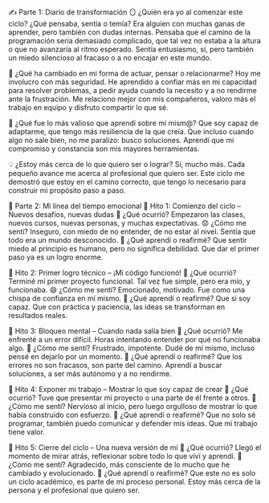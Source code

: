 ✍️ Parte 1: Diario de transformación
🪞 ¿Quién era yo al comenzar este ciclo? ¿Qué pensaba, sentía o temía?
Era alguien con muchas ganas de aprender, pero también con dudas internas. Pensaba que el camino de la programación sería demasiado complicado, que tal vez no estaba a la altura o que no avanzaría al ritmo esperado. Sentía entusiasmo, sí, pero también un miedo silencioso al fracaso o a no encajar en este mundo.

🔁 ¿Qué ha cambiado en mi forma de actuar, pensar o relacionarme?
Hoy me involucro con más seguridad. He aprendido a confiar más en mi capacidad para resolver problemas, a pedir ayuda cuando la necesito y a no rendirme ante la frustración. Me relaciono mejor con mis compañeros, valoro más el trabajo en equipo y disfruto compartir lo que sé.

🌟 ¿Qué fue lo más valioso que aprendí sobre mí mism@?
Que soy capaz de adaptarme, que tengo más resiliencia de la que creía. Que incluso cuando algo no sale bien, no me paralizo: busco soluciones. Aprendí que mi compromiso y constancia son mis mayores herramientas.

💡 ¿Estoy más cerca de lo que quiero ser o lograr?
Sí, mucho más. Cada pequeño avance me acerca al profesional que quiero ser. Este ciclo me demostró que estoy en el camino correcto, que tengo lo necesario para construir mi propósito paso a paso.

📸 Parte 2: Mi línea del tiempo emocional
📍 Hito 1: Comienzo del ciclo – Nuevos desafíos, nuevas dudas
💬 ¿Qué ocurrió? Empezaron las clases, nuevos cursos, nuevas personas, y muchas expectativas.
😟 ¿Cómo me sentí? Inseguro, con miedo de no entender, de no estar al nivel. Sentía que todo era un mundo desconocido.
🎯 ¿Qué aprendí o reafirmé? Que sentir miedo al principio es humano, pero no significa debilidad. Que dar el primer paso ya es un logro enorme.

📍 Hito 2: Primer logro técnico – ¡Mi código funcionó!
💬 ¿Qué ocurrió? Terminé mi primer proyecto funcional. Tal vez fue simple, pero era mío, y funcionaba.
😄 ¿Cómo me sentí? Emocionado, motivado. Fue como una chispa de confianza en mí mismo.
🎯 ¿Qué aprendí o reafirmé? Que sí soy capaz. Que con práctica y paciencia, las ideas se transforman en resultados reales.

📍 Hito 3: Bloqueo mental – Cuando nada salía bien
💬 ¿Qué ocurrió? Me enfrenté a un error difícil. Horas intentando entender por qué no funcionaba algo.
😤 ¿Cómo me sentí? Frustrado, impotente. Dudé de mí mismo, incluso pensé en dejarlo por un momento.
🎯 ¿Qué aprendí o reafirmé? Que los errores no son fracasos, son parte del camino. Aprendí a buscar soluciones, a ser más autónomo y a no rendirme.

📍 Hito 4: Exponer mi trabajo – Mostrar lo que soy capaz de crear
💬 ¿Qué ocurrió? Tuve que presentar mi proyecto o una parte de él frente a otros.
😬 ¿Cómo me sentí? Nervioso al inicio, pero luego orgulloso de mostrar lo que había construido con esfuerzo.
🎯 ¿Qué aprendí o reafirmé? Que no solo sé programar, también puedo comunicar y defender mis ideas. Que mi trabajo tiene valor.

📍 Hito 5: Cierre del ciclo – Una nueva versión de mí
💬 ¿Qué ocurrió? Llegó el momento de mirar atrás, reflexionar sobre todo lo que viví y aprendí.
🌟 ¿Cómo me sentí? Agradecido, más consciente de lo mucho que he cambiado y evolucionado.
🎯 ¿Qué aprendí o reafirmé? Que este no es solo un ciclo académico, es parte de mi proceso personal. Estoy más cerca de la persona y el profesional que quiero ser.

